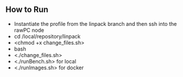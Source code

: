 ## How to Run

* Instantiate the profile from the linpack branch and then ssh into the rawPC node
* cd /local/repository/linpack
* <chmod +x change_files.sh>
* bash
* <./change_files.sh>
* <./runBench.sh> for local 
* <./runImages.sh> for docker 
